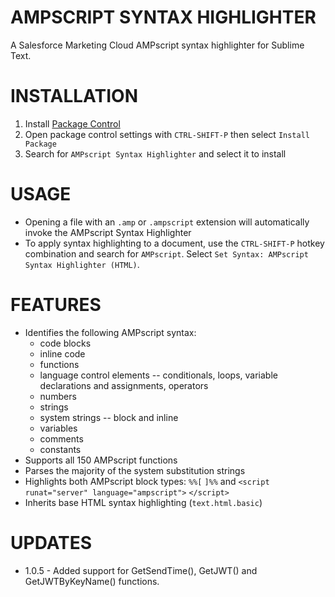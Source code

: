 AMPSCRIPT SYNTAX HIGHLIGHTER
====

A Salesforce Marketing Cloud AMPscript syntax highlighter for Sublime Text.

INSTALLATION
====

1.  Install [Package Control](https://packagecontrol.io/installation)
1.  Open package control settings with `CTRL-SHIFT-P` then select `Install Package`
1.  Search for `AMPscript Syntax Highlighter` and select it to install

USAGE
====

- Opening a file with an `.amp` or `.ampscript` extension will automatically invoke the AMPscript Syntax Highlighter
- To apply syntax highlighting to a document, use the `CTRL-SHIFT-P` hotkey combination and search for `AMPscript`.  Select `Set Syntax: AMPscript Syntax Highlighter (HTML)`.

FEATURES
====

- Identifies the following AMPscript syntax:
    - code blocks
    - inline code
    - functions
    - language control elements -- conditionals, loops, variable declarations and assignments, operators
    - numbers
    - strings
    - system strings -- block and inline
    - variables
    - comments
    - constants
- Supports all 150 AMPscript functions
- Parses the majority of the system substitution strings
- Highlights both AMPscript block types: `%%[` `]%%` and `<script runat="server" language="ampscript">` `</script>`
- Inherits base HTML syntax highlighting (`text.html.basic`)

UPDATES
====

- 1.0.5 - Added support for GetSendTime(), GetJWT() and GetJWTByKeyName() functions.

